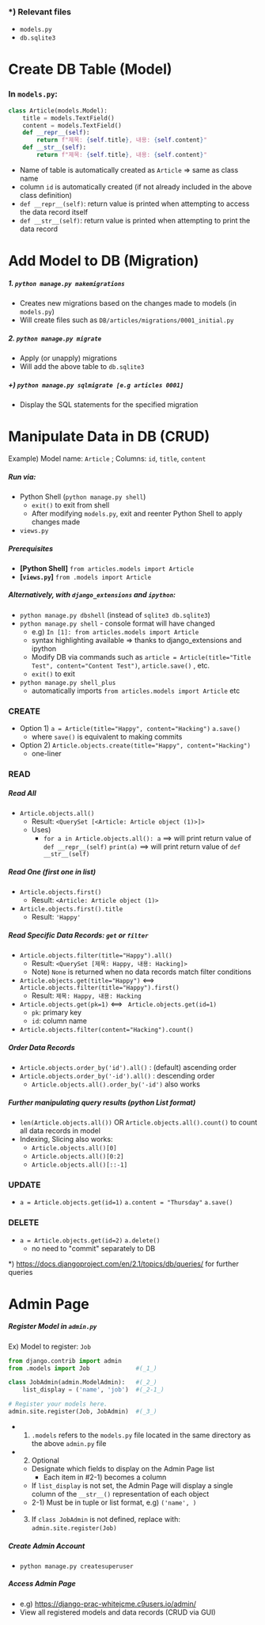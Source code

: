 ### *) Relevant files

- `models.py`
- `db.sqlite3`





# Create DB Table (Model) 

### In `models.py`:

```python
class Article(models.Model):
    title = models.TextField()
    content = models.TextField()
    def __repr__(self):
        return f"제목: {self.title}, 내용: {self.content}"
    def __str__(self):
        return f"제목: {self.title}, 내용: {self.content}"
```

- Name of table is automatically created as `Article` => same as class name
- column `id` is automatically created (if not already included in the above class definition)
- `def __repr__(self)`: return value is printed when attempting to access the data record itself
- `def __str__(self)`: return value is printed when attempting to print the data record



# Add Model to DB (Migration)

##### 1. `python manage.py makemigrations`

- Creates new migrations based on the changes made to models (in `models.py`)
- Will create files such as  `DB/articles/migrations/0001_initial.py`

##### 2. `python manage.py migrate`

- Apply (or unapply) migrations
- Will add the above table to `db.sqlite3`

##### +) `python manage.py sqlmigrate [e.g articles 0001]`

- Display the SQL statements for the specified migration



# Manipulate Data in DB (CRUD)

Example) Model name: `Article` ; Columns: `id`, `title`, `content`

##### Run via:

- Python Shell (`python manage.py shell`)
  - `exit()` to exit from shell
  - After modifying `models.py`, exit and reenter Python Shell to apply changes made
- `views.py`

##### Prerequisites

- **[Python Shell]** `from articles.models import Article`
- **[`views.py`]** `from .models import Article`

##### Alternatively, with `django_extensions` and `ipython`:

- `python manage.py dbshell`  (instead of `sqlite3 db.sqlite3`)
- `python manage.py shell`  - console format will have changed
  - e.g) `In [1]: from articles.models import Article` 
  - syntax highlighting available => thanks to django_extensions and ipython
  - Modify DB via commands such as `article = Article(title="Title Test", content="Content Test")`, `article.save()` , etc.
  - `exit()` to exit
- `python manage.py shell_plus` 
  - automatically imports `from articles.models import Article` etc 

### CREATE

- Option 1) `a = Article(title="Happy", content="Hacking")`
  `a.save()`
  - where `save()` is equivalent to making commits
- Option 2) `Article.objects.create(title="Happy", content="Hacking")`
  - one-liner

### READ

##### Read All

- `Article.objects.all()`
  - Result: `<QuerySet [<Article: Article object (1)>]>`
  - Uses)
    - `for a in Article.objects.all():`
      ​	`a`     ==> will print return value of `def __repr__(self)`
      ​	`print(a)`   ==> will print return value of `def __str__(self)`

##### Read One (first one in list)

- `Article.objects.first()`
  - Result: `<Article: Article object (1)>`
- `Article.objects.first().title`
  - Result: `'Happy'`

##### Read Specific Data Records: `get` or `filter`

- `Article.objects.filter(title="Happy").all()`
  - Result: `<QuerySet [제목: Happy, 내용: Hacking]>`
  - Note) `None` is returned when no data records match filter conditions
- `Article.objects.get(title="Happy")`  <==> `Article.objects.filter(title="Happy").first()`
  - Result: `제목: Happy, 내용: Hacking`
- `Article.objects.get(pk=1)`  <==>  ` Article.objects.get(id=1)`
  - `pk`: primary key
  - `id`: column name
- `Article.objects.filter(content="Hacking").count()`

##### Order Data Records

- `Article.objects.order_by('id').all()` : (default) ascending order
- `Article.objects.order_by('-id').all()` : descending order
  - `Article.objects.all().order_by('-id')` also works

##### Further manipulating query results (python List format)

- `len(Article.objects.all())` OR `Article.objects.all().count()` to count all data records in model
- Indexing, Slicing also works: 
  - `Article.objects.all()[0]`
  - `Article.objects.all()[0:2]`
  - `Article.objects.all()[::-1]`

### UPDATE

- `a = Article.objects.get(id=1)`
  `a.content = "Thursday"`
  `a.save()`

### DELETE

- `a = Article.objects.get(id=2)`
  `a.delete()`
  - no need to "commit" separately to DB

*) https://docs.djangoproject.com/en/2.1/topics/db/queries/ for further queries





# Admin Page

##### Register Model in `admin.py`

Ex) Model to register: `Job`

```python
from django.contrib import admin
from .models import Job             #(_1_)

class JobAdmin(admin.ModelAdmin):   #(_2_)
    list_display = ('name', 'job')  #(_2-1_)

# Register your models here.
admin.site.register(Job, JobAdmin)  #(_3_)
```

- 1) `.models` refers to the `models.py` file located in the same directory as the above `admin.py` file
- 2) Optional
  - Designate which fields to display on the Admin Page list
    - Each item in #2-1) becomes a column
  - If `list_display` is not set, the Admin Page will display a single column of the `__str__()` representation of each object
  - 2-1) Must be in tuple or list format, e.g) `('name', )`
- 3) If `class JobAdmin` is not defined, replace with: `admin.site.register(Job)`

##### Create Admin Account

- `python manage.py createsuperuser`

##### Access Admin Page

- e.g) https://django-prac-whitejcme.c9users.io/admin/
- View all registered models and data records (CRUD via GUI)



















